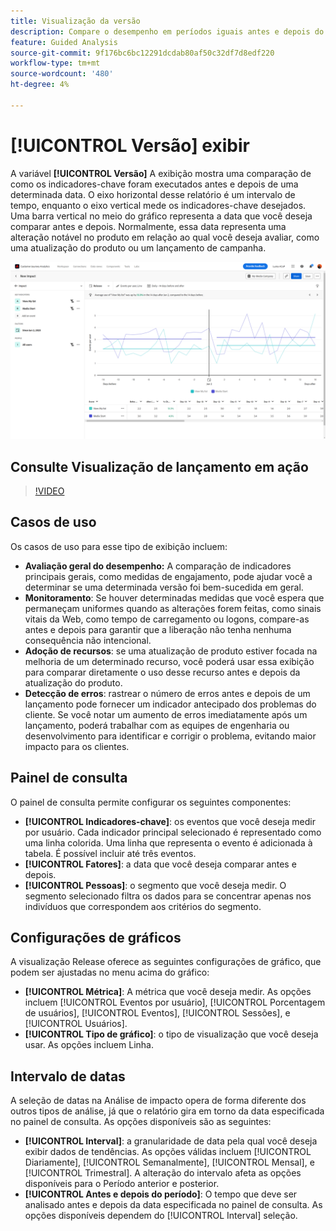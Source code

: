 ```yaml
---
title: Visualização da versão
description: Compare o desempenho em períodos iguais antes e depois do lançamento.
feature: Guided Analysis
source-git-commit: 9f176bc6bc12291dcdab80af50c32df7d8edf220
workflow-type: tm+mt
source-wordcount: '480'
ht-degree: 4%

---
```


# [!UICONTROL Versão] exibir

A variável **[!UICONTROL Versão]** A exibição mostra uma comparação de como os indicadores-chave foram executados antes e depois de uma determinada data. O eixo horizontal desse relatório é um intervalo de tempo, enquanto o eixo vertical mede os indicadores-chave desejados. Uma barra vertical no meio do gráfico representa a data que você deseja comparar antes e depois. Normalmente, essa data representa uma alteração notável no produto em relação ao qual você deseja avaliar, como uma atualização do produto ou um lançamento de campanha.

![Versão](../assets/release.png)

## Consulte Visualização de lançamento em ação

>[!VIDEO](https://video.tv.adobe.com/v/3421665/?learn=on)

## Casos de uso

Os casos de uso para esse tipo de exibição incluem:

* **Avaliação geral do desempenho:** A comparação de indicadores principais gerais, como medidas de engajamento, pode ajudar você a determinar se uma determinada versão foi bem-sucedida em geral.
* **Monitoramento**: Se houver determinadas medidas que você espera que permaneçam uniformes quando as alterações forem feitas, como sinais vitais da Web, como tempo de carregamento ou logons, compare-as antes e depois para garantir que a liberação não tenha nenhuma consequência não intencional.
* **Adoção de recursos**: se uma atualização de produto estiver focada na melhoria de um determinado recurso, você poderá usar essa exibição para comparar diretamente o uso desse recurso antes e depois da atualização do produto.
* **Detecção de erros**: rastrear o número de erros antes e depois de um lançamento pode fornecer um indicador antecipado dos problemas do cliente. Se você notar um aumento de erros imediatamente após um lançamento, poderá trabalhar com as equipes de engenharia ou desenvolvimento para identificar e corrigir o problema, evitando maior impacto para os clientes.

## Painel de consulta

O painel de consulta permite configurar os seguintes componentes:

* **[!UICONTROL Indicadores-chave]**: os eventos que você deseja medir por usuário. Cada indicador principal selecionado é representado como uma linha colorida. Uma linha que representa o evento é adicionada à tabela. É possível incluir até três eventos.
* **[!UICONTROL Fatores]**: a data que você deseja comparar antes e depois.
* **[!UICONTROL Pessoas]**: o segmento que você deseja medir. O segmento selecionado filtra os dados para se concentrar apenas nos indivíduos que correspondem aos critérios do segmento.

## Configurações de gráficos

A visualização Release oferece as seguintes configurações de gráfico, que podem ser ajustadas no menu acima do gráfico:

* **[!UICONTROL Métrica]**: A métrica que você deseja medir. As opções incluem [!UICONTROL Eventos por usuário], [!UICONTROL Porcentagem de usuários], [!UICONTROL Eventos], [!UICONTROL Sessões], e [!UICONTROL Usuários].
* **[!UICONTROL Tipo de gráfico]**: o tipo de visualização que você deseja usar. As opções incluem Linha.

## Intervalo de datas

A seleção de datas na Análise de impacto opera de forma diferente dos outros tipos de análise, já que o relatório gira em torno da data especificada no painel de consulta. As opções disponíveis são as seguintes:

* **[!UICONTROL Interval]**: a granularidade de data pela qual você deseja exibir dados de tendências. As opções válidas incluem [!UICONTROL Diariamente], [!UICONTROL Semanalmente], [!UICONTROL Mensal], e [!UICONTROL Trimestral]. A alteração do intervalo afeta as opções disponíveis para o Período anterior e posterior.
* **[!UICONTROL Antes e depois do período]**: O tempo que deve ser analisado antes e depois da data especificada no painel de consulta. As opções disponíveis dependem do [!UICONTROL Interval] seleção.
